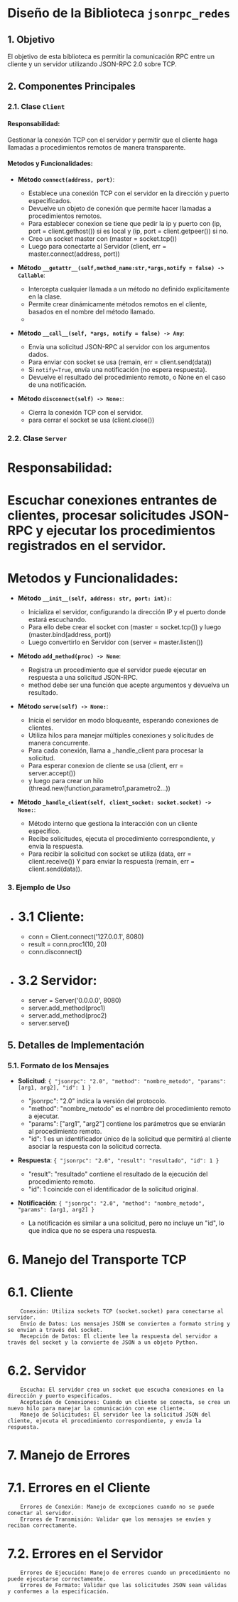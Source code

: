 # Diseño de la Biblioteca `jsonrpc_redes`

## 1. Objetivo

El objetivo de esta biblioteca es permitir la comunicación RPC entre un cliente y un servidor utilizando JSON-RPC 2.0 sobre TCP.

## 2. Componentes Principales

### 2.1. Clase `Client`

#### Responsabilidad:

Gestionar la conexión TCP con el servidor y permitir que el cliente haga llamadas a procedimientos remotos de manera transparente.

#### Metodos y Funcionalidades:

- **Método `connect(address, port)`**:

  - Establece una conexión TCP con el servidor en la dirección y puerto especificados.
  - Devuelve un objeto de conexión que permite hacer llamadas a procedimientos remotos.
  - Para establecer conexion se tiene que pedir la ip y puerto con (ip, port = client.gethost()) si es local
    y (ip, port = client.getpeer()) si no.
  - Creo un socket master con (master = socket.tcp())
  - Luego para conectarte al Servidor (client, err = master.connect(address, port))

- **Método `__getattr__(self,method_name:str,*args,notify = false) -> Callable`**:

  - Intercepta cualquier llamada a un método no definido explícitamente en la clase.
  - Permite crear dinámicamente métodos remotos en el cliente, basados en el nombre del método llamado.
  -

- **Método `__call__(self, *args, notify = false) -> Any`**:

  - Envía una solicitud JSON-RPC al servidor con los argumentos dados.
  - Para enviar con socket se usa (remain, err = client.send(data))
  - Si `notify=True`, envía una notificación (no espera respuesta).
  - Devuelve el resultado del procedimiento remoto, o None en el caso de una notificación.

- **Método `disconnect(self) -> None:`**:
  - Cierra la conexión TCP con el servidor.
  - para cerrar el socket se usa (client.close())

### 2.2. Clase `Server`

# Responsabilidad:

# Escuchar conexiones entrantes de clientes, procesar solicitudes JSON-RPC y ejecutar los procedimientos registrados en el servidor.

# Metodos y Funcionalidades:

- **Método `__init__(self, address: str, port: int):`**:

  - Inicializa el servidor, configurando la dirección IP y el puerto donde estará escuchando.
  - Para ello debe crear el socket con (master = socket.tcp()) y luego (master.bind(address, port))
  - Luego convertirlo en Servidor con (server = master.listen())

- **Método `add_method(proc) -> None`**:

  - Registra un procedimiento que el servidor puede ejecutar en respuesta a una solicitud JSON-RPC.
  - method debe ser una función que acepte argumentos y devuelva un resultado.

- **Método `serve(self) -> None:`**:

  - Inicia el servidor en modo bloqueante, esperando conexiones de clientes.
  - Utiliza hilos para manejar múltiples conexiones y solicitudes de manera concurrente.
  - Para cada conexión, llama a \_handle_client para procesar la solicitud.
  - Para esperar conexion de cliente se usa (client, err = server.accept())
  - y luego para crear un hilo (thread.new(function,parametro1,parametro2...))

- **Método `_handle_client(self, client_socket: socket.socket) -> None:`**:
  - Método interno que gestiona la interacción con un cliente específico.
  - Recibe solicitudes, ejecuta el procedimiento correspondiente, y envía la respuesta.
  - Para recibir la solicitud con socket se utiliza (data, err = client.receive())
    Y para enviar la respuesta (remain, err = client.send(data)).

### 3. Ejemplo de Uso

- # 3.1 Cliente:

  - conn = Client.connect('127.0.0.1', 8080)
  - result = conn.proc1(10, 20)
  - conn.disconnect()

- # 3.2 Servidor:

  - server = Server('0.0.0.0', 8080)
  - server.add_method(proc1)
  - server.add_method(proc2)
  - server.serve()

## 5. Detalles de Implementación

### 5.1. Formato de los Mensajes

- **Solicitud**: `{ "jsonrpc": "2.0", "method": "nombre_metodo", "params": [arg1, arg2], "id": 1 }`

  - "jsonrpc": "2.0" indica la versión del protocolo.
  - "method": "nombre_metodo" es el nombre del procedimiento remoto a ejecutar.
  - "params": ["arg1", "arg2"] contiene los parámetros que se enviarán al procedimiento remoto.
  - "id": 1 es un identificador único de la solicitud que permitirá al cliente asociar la respuesta con la solicitud correcta.

- **Respuesta**: `{ "jsonrpc": "2.0", "result": "resultado", "id": 1 }`

  - "result": "resultado" contiene el resultado de la ejecución del procedimiento remoto.
  - "id": 1 coincide con el identificador de la solicitud original.

- **Notificación**: `{ "jsonrpc": "2.0", "method": "nombre_metodo", "params": [arg1, arg2] }`
  - La notificación es similar a una solicitud, pero no incluye un "id", lo que indica que no se espera una respuesta.

# 6. Manejo del Transporte TCP

# 6.1. Cliente

        Conexión: Utiliza sockets TCP (socket.socket) para conectarse al servidor.
        Envío de Datos: Los mensajes JSON se convierten a formato string y se envían a través del socket.
        Recepción de Datos: El cliente lee la respuesta del servidor a través del socket y la convierte de JSON a un objeto Python.

# 6.2. Servidor

        Escucha: El servidor crea un socket que escucha conexiones en la dirección y puerto especificados.
        Aceptación de Conexiones: Cuando un cliente se conecta, se crea un nuevo hilo para manejar la comunicación con ese cliente.
        Manejo de Solicitudes: El servidor lee la solicitud JSON del cliente, ejecuta el procedimiento correspondiente, y envía la respuesta.

# 7. Manejo de Errores

# 7.1. Errores en el Cliente

        Errores de Conexión: Manejo de excepciones cuando no se puede conectar al servidor.
        Errores de Transmisión: Validar que los mensajes se envíen y reciban correctamente.

# 7.2. Errores en el Servidor

        Errores de Ejecución: Manejo de errores cuando un procedimiento no puede ejecutarse correctamente.
        Errores de Formato: Validar que las solicitudes JSON sean válidas y conformes a la especificación.

